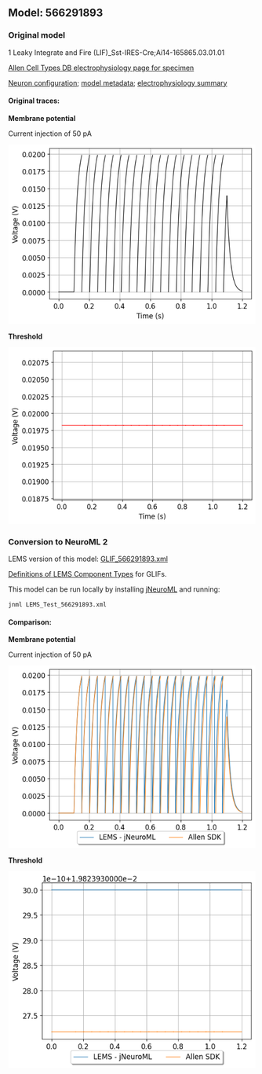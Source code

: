 
## Model: 566291893

### Original model

1 Leaky Integrate and Fire (LIF)_Sst-IRES-Cre;Ai14-165865.03.01.01

[Allen Cell Types DB electrophysiology page for specimen](http://celltypes.brain-map.org/mouse/experiment/electrophysiology/464198958)

[Neuron configuration](neuron_config.json); [model metadata](model_metadata.json); [electrophysiology summary](ephys_sweeps.json)

#### Original traces:

**Membrane potential**

Current injection of 50 pA

![Original](MembranePotential_50pA.png)

**Threshold**

![Threshold](Threshold_50pA.png)

### Conversion to NeuroML 2

LEMS version of this model: [GLIF_566291893.xml](GLIF_566291893.xml)

[Definitions of LEMS Component Types](../GLIFs.xml) for GLIFs.

This model can be run locally by installing [jNeuroML](https://github.com/NeuroML/jNeuroML) and running:

    jnml LEMS_Test_566291893.xml

#### Comparison:

**Membrane potential**

Current injection of 50 pA

![Comparison](Comparison_50pA.png)

**Threshold**

![Comparison](Comparison_Threshold_50pA.png)